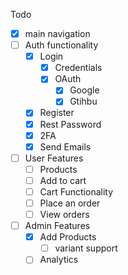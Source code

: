Todo
- [x] main navigation
- [ ] Auth functionality    
    - [x] Login
        - [x] Credentials
        - [x] OAuth
            - [x] Google
            - [x] Gtihbu
    - [x] Register
    - [x] Rest Password
    - [x] 2FA 
    - [x] Send Emails
- [ ] User Features
    - [ ] Products
    - [ ] Add to cart
    - [ ] Cart Functionality
    - [ ] Place an order
    - [ ] View orders
-  [ ] Admin Features
    - [x] Add Products
        - [ ] variant support
    - [ ] Analytics
